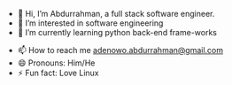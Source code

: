 - 👋 Hi, I’m Abdurrahman, a full stack software engineer.
- 👀 I’m interested in software engineering
- 🌱 I’m currently learning python back-end frame-works
<!-- 💞️ I’m looking to collaborate on ... -->
- 📫 How to reach me adenowo.abdurrahman@gmail.com
- 😄 Pronouns: Him/He
- ⚡ Fun fact: Love Linux

<!---
Ade06AA/Ade06AA is a ✨ special ✨ repository because its `README.md` (this file) appears on your GitHub profile.
You can click the Preview link to take a look at your changes.
--->
